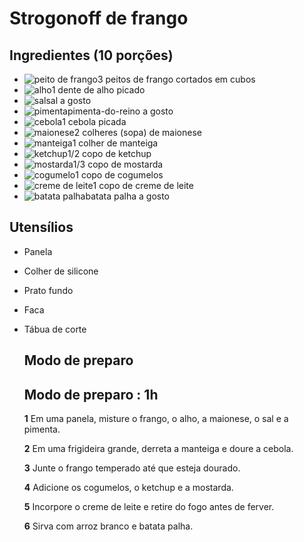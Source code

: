 # Strogonoff de frango

## Ingredientes (10 porções)

- ![peito de frango](https://static.itdg.com.br/images/80-80/953b29c337943b8c8de5e4e3e4e409d2/peito-de-frango.jpg)3 peitos de frango cortados em cubos
- ![alho](https://static.itdg.com.br/images/80-80/264ab3eddf34e01ab632265039f7ccb4/alho.jpg)1 dente de alho picado
- ![sal](https://static.itdg.com.br/images/80-80/a8c3c6135af458d29f463794aa32c2cf/sal.jpg)sal a gosto
- ![pimenta](https://static.itdg.com.br/images/80-80/776b8c2bceb498ce268bdbe4083cc916/pimenta.jpg)pimenta-do-reino a gosto
- ![cebola](https://static.itdg.com.br/images/80-80/fee490558c51713d4667115bf20aaf60/cebola.jpg)1 cebola picada
- ![maionese](https://static.itdg.com.br/images/80-80/3584b87519b4ddf0e9b07c5d75c27c19/maionese.jpg)2 colheres (sopa) de maionese
- ![manteiga](https://static.itdg.com.br/images/80-80/5d6d504fa1f9508d26aaec6a806b38db/manteiga.jpg)1 colher de manteiga
- ![ketchup](https://static.itdg.com.br/images/80-80/0758d9b8deaaa22383d9fbd839ea686a/ketchup.jpg)1/2 copo de ketchup
- ![mostarda](https://static.itdg.com.br/images/80-80/4a6cad53fb03f8c176eb1dac91ed8494/mostarda.jpg)1/3 copo de mostarda
- ![cogumelo](https://static.itdg.com.br/images/80-80/b48f620a71cf227e9f0b29f5c73f554a/cogumelo.jpg)1 copo de cogumelos
- ![creme de leite](https://static.itdg.com.br/images/80-80/6c8b68b86cf683a8f29557161125dcbd/creme-de-leite.jpg)1 copo de creme de leite
- ![batata palha](https://static.itdg.com.br/images/80-80/46922d147ded1d92b494214ea20ff3c4/batata-palha.jpg)batata palha a gosto

## Utensílios

- Panela

- Colher de silicone

- Prato fundo

- Faca

- Tábua de corte

  ## Modo de preparo

  ## Modo de preparo : 1h

  **1** Em uma panela, misture o frango, o alho, a maionese, o sal e a pimenta.

  **2** Em uma frigideira grande, derreta a manteiga e doure a cebola.

  **3** Junte o frango temperado até que esteja dourado.

  **4** Adicione os cogumelos, o ketchup e a mostarda.

  **5** Incorpore o creme de leite e retire do fogo antes de ferver.

  **6**  Sirva com arroz branco e batata palha.
